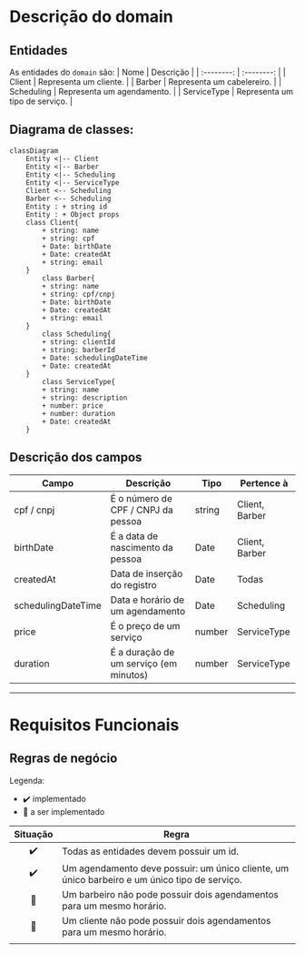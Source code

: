 # Descrição do domain

## Entidades

As entidades do `domain` são:
| Nome | Descrição |
| :--------: | :--------: |
| Client | Representa um cliente. |
| Barber | Representa um cabelereiro. |
| Scheduling | Representa um agendamento. |
| ServiceType | Representa um tipo de serviço. |

## Diagrama de classes:

```mermaid
classDiagram
	Entity <|-- Client
	Entity <|-- Barber
	Entity <|-- Scheduling
	Entity <|-- ServiceType
	Client <-- Scheduling
	Barber <-- Scheduling
	Entity : + string id
	Entity : + Object props
	class Client{
		+ string: name
		+ string: cpf
		+ Date: birthDate
		+ Date: createdAt
		+ string: email
	}
		class Barber{
		+ string: name
		+ string: cpf/cnpj
		+ Date: birthDate
		+ Date: createdAt
		+ string: email
	}
		class Scheduling{
		+ string: clientId
		+ string: barberId
		+ Date: schedulingDateTime
		+ Date: createdAt
	}
		class ServiceType{
		+ string: name
		+ string: description
		+ number: price
		+ number: duration
		+ Date: createdAt
	}
```

## Descrição dos campos

| Campo              | Descrição                              | Tipo   | Pertence à     |
| ------------------ | -------------------------------------- | ------ | -------------- |
| cpf / cnpj         | É o número de CPF / CNPJ da pessoa     | string | Client, Barber |
| birthDate          | É a data de nascimento da pessoa       | Date   | Client, Barber |
| createdAt          | Data de inserção do registro           | Date   | Todas          |
| schedulingDateTime | Data e horário de um agendamento       | Date   | Scheduling     |
| price              | É o preço de um serviço                | number | ServiceType    |
| duration           | É a duração de um serviço (em minutos) | number | ServiceType    |

---

# Requisitos Funcionais

## Regras de negócio

Legenda:

-   ✔️ implementado
-   🤞 a ser implementado

| Situação | Regra                                                                                        |
| :------: | -------------------------------------------------------------------------------------------- |
|    ✔️    | Todas as entidades devem possuir um id.                                                      |
|    ✔️    | Um agendamento deve possuir: um único cliente, um único barbeiro e um único tipo de serviço. |
|    🤞    | Um barbeiro não pode possuir dois agendamentos para um mesmo horário.                        |
|    🤞    | Um cliente não pode possuir dois agendamentos para um mesmo horário.                         |
|          |                                                                                              |
